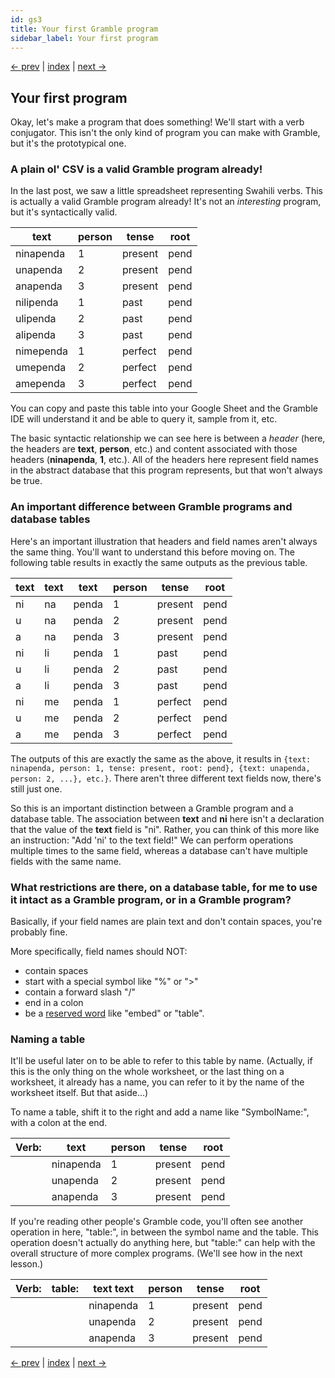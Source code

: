 ```yaml
---
id: gs3
title: Your first Gramble program
sidebar_label: Your first program
---
```


[<- prev](what-is-gramble) | [index](../) | [next ->](understanding-structure)

## Your first program

Okay, let's make a program that does something!  We'll start with a verb conjugator.  This isn't the only kind of program you can make with Gramble, but it's the prototypical one.

### A plain ol' CSV is a valid Gramble program already!

In the last post, we saw a little spreadsheet representing Swahili verbs.  This is actually a valid Gramble program already!  It's not an *interesting* program, but it's syntactically valid.  

| text  | person | tense | root |
|-----------|--------|-------|-----|
| ninapenda | 1 | present | pend |
| unapenda | 2 | present |  pend |
| anapenda | 3 | present |  pend |
| nilipenda | 1 | past |  pend |
| ulipenda | 2 | past |  pend |
| alipenda | 3 | past | pend |
| nimependa | 1 | perfect | pend |
| umependa | 2 | perfect | pend |
| amependa | 3 | perfect | pend |

You can copy and paste this table into your Google Sheet and the Gramble IDE will understand it and be able to query it, sample from it, etc.

The basic syntactic relationship we can see here is between a *header* (here, the headers are **text**, **person**, etc.) and content associated with those headers (**ninapenda**, **1**, etc.).  All of the headers here represent field names in the abstract database that this program represents, but that won't always be true.

### An important difference between Gramble programs and database tables

Here's an important illustration that headers and field names aren't always the same thing.  You'll want to understand this before moving on.  The following table results in exactly the same outputs as the previous table. 

| text | text | text | person | tense | root |
|----|----|-------|--------|-------|-----|
| ni | na | penda | 1 | present | pend |
| u  | na | penda | 2 | present |  pend |
| a  | na | penda | 3 | present |  pend |
| ni | li | penda | 1 | past |  pend |
| u  | li | penda | 2 | past |  pend |
| a  | li | penda | 3 | past | pend |
| ni | me | penda | 1 | perfect | pend |
| u  | me | penda | 2 | perfect | pend |
| a  | me | penda | 3 | perfect | pend |

The outputs of this are exactly the same as the above, it results in ``{text: ninapenda, person: 1, tense: present, root: pend}, {text: unapenda, person: 2, ...}, etc.}``.  There aren't three different text fields now, there's still just one.

So this is an important distinction between a Gramble program and a database table.  The association between **text** and **ni** here isn't a declaration that the value of the **text** field is "ni".  Rather, you can think of this more like an instruction: "Add 'ni' to the text field!"  We can perform operations multiple times to the same field, whereas a database can't have multiple fields with the same name.

### What restrictions are there, on a database table, for me to use it intact as a Gramble program, or in a Gramble program?

Basically, if your field names are plain text and don't contain spaces, you're probably fine.

More specifically, field names should NOT:

* contain spaces
* start with a special symbol like "%" or ">" 
* contain a forward slash "/"
* end in a colon
* be a [reserved word](../reference/reserved-words) like "embed" or "table".

### Naming a table

It'll be useful later on to be able to refer to this table by name.  (Actually, if this is the only thing on the whole worksheet, or the last thing on a worksheet, it already has a name, you can refer to it by the name of the worksheet itself.  But that aside...)

To name a table, shift it to the right and add a name like "SymbolName:", with a colon at the end.

Verb: | text | person | tense | root |
|--|--------|--------|-------|-----|
| | ninapenda | 1 | present | pend |
| | unapenda | 2 | present |  pend |
| | anapenda | 3 | present |  pend |

If you're reading other people's Gramble code, you'll often see another operation in here, "table:", in between the symbol name and the table.  This operation doesn't actually do anything here, but "table:" can help with the overall structure of more complex programs.  (We'll see how in the next lesson.)

Verb: | table: | text text | person | tense | root |
|--|--|------|--------|-------|-----|
| | | ninapenda | 1 | present | pend |
| | | unapenda | 2 | present |  pend |
| | | anapenda | 3 | present |  pend |


[<- prev](what-is-gramble) | [index](../) | [next ->](understanding-structure)